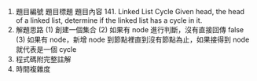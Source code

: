1.  題目編號 題目標題 題目內容 141. Linked List Cycle
    Given head, the head of a linked list, determine if the linked list has a cycle in it.
2.  解題思路
    (1) 創建一個集合
    (2) 如果有 node 進行判斷，沒有直接回傳 false
    (3) 如果有 node，新增 node 到節點裡直到沒有節點為止，如果接得到 node 就代表是一個 cycle
3.  程式碼附完整註解
4.  時間複雜度
